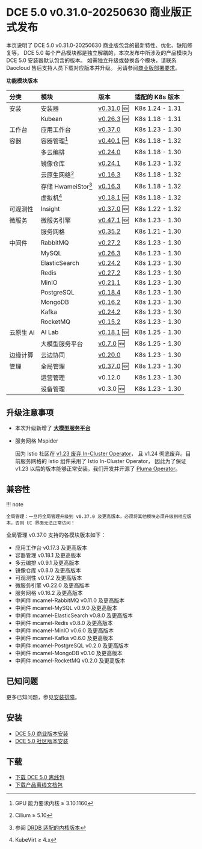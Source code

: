 # DCE 5.0 v0.31.0-20250630 商业版正式发布

本页说明了 DCE 5.0 v0.31.0-20250630 商业版包含的最新特性、优化、缺陷修复等。
DCE 5.0 每个产品模块都是独立解耦的，本次发布中所涉及的产品模块为 DCE 5.0 安装器默认包含的版本。
如需独立升级或替换各个模块，请联系 Daocloud 售后支持人员下载对应版本并升级。
另请参阅[商业版部署要求](../../install/commercial/deploy-requirements.md)。

**功能模块版本**

| 分类 | 模块 | 版本 | 适配的 K8s 版本 |
| :--- | :---- | :--- | :--------- |
| 安装 | 安装器 | [v0.31.0](../../install/release-notes.md#v0310) :new: | K8s 1.24 - 1.31 |
| | Kubean | [v0.26.3](https://github.com/kubean-io/kubean/releases) :new: | K8s 1.18 - 1.31 |
| 工作台 | 应用工作台 | [v0.37.0](../../amamba/intro/release-notes.md#v0370) | K8s 1.23 - 1.30 |
| 容器 | 容器管理[^1] | [v0.40.1](../../kpanda/intro/release-notes.md#v0401) :new: | K8s 1.18 - 1.32 |
| | 多云编排 | [v0.24.0](../../kairship/intro/release-notes.md#v0240) | K8s 1.18 - 1.30 |
| | 镜像仓库 | [v0.24.1](../../kangaroo/intro/release-notes.md#v0240) | K8s 1.23 - 1.32 |
| | 云原生网络[^2] | [v0.16.3](../../network/intro/release-notes.md#v0163) | K8s 1.18 - 1.32 |
| | 存储 HwameiStor[^3] | [v0.16.3](https://github.com/hwameistor/hwameistor/releases/tag/v0.16.3) | K8s 1.18 - 1.32 |
| | 虚拟机[^4] | [v0.18.1](../../virtnest/intro/release-notes.md#v0181) :new: | K8s 1.18 - 1.32 |
| 可观测性 | Insight | [v0.37.0](../../insight/intro/release-notes.md#v0361) :new: | K8s 1.22 - 1.32 |
| 微服务 | 微服务引擎 | [v0.47.1](../../skoala/intro/release-notes.md#v0471) :new: | K8s 1.23 - 1.30 |
| | 服务网格 | [v0.35.2](../../mspider/intro/release-notes.md#v0350) | K8s 1.21 - 1.30 |
| 中间件 | RabbitMQ | [v0.27.2](../../middleware/rabbitmq/release-notes.md#v0271) | K8s 1.23 - 1.30 |
| | MySQL | [v0.26.3](../../middleware/mysql/release-notes.md#v0263) | K8s 1.23 - 1.30 |
| | ElasticSearch | [v0.24.2](../../middleware/elasticsearch/release-notes.md#v0242) | K8s 1.23 - 1.30 |
| | Redis | [v0.27.2](../../middleware/redis/release-notes.md#v0272) | K8s 1.23 - 1.30 |
| | MinIO | [v0.21.1](../../middleware/minio/release-notes.md#v0211) | K8s 1.23 - 1.30 |
| | PostgreSQL | [v0.18.4](../../middleware/postgresql/release-notes.md#v0184) | K8s 1.23 - 1.30 |
| | MongoDB | [v0.16.2](../../middleware/mongodb/release-notes.md#v0162) | K8s 1.23 - 1.30 |
| | Kafka | [v0.24.2](../../middleware/kafka/release-notes.md#v0242) | K8s 1.23 - 1.30 |
| | RocketMQ | [v0.15.2](../../middleware/rocketmq/release-notes.md#v0150) | K8s 1.23 - 1.30 |
| 云原生 AI | AI Lab | [v0.18.1](../../baize/intro/release-notes.md#v0161) :new: | K8s 1.25 - 1.30 |
| | 大模型服务平台 | [v0.7.0](../../baize/intro/release-notes.md#v070) :new: | K8s 1.25 - 1.30 |
| 边缘计算 | 云边协同 | [v0.20.0](../../kant/intro/release-notes.md#v0200) | K8s 1.23 - 1.30 |
| 管理 | 全局管理 | [v0.37.0](../../ghippo/intro/release-notes.md#v0370) :new: | K8s 1.23 - 1.30 |
| | 运营管理 | v0.12.0 | K8s 1.23 - 1.30 |
| | 设备管理 | v0.3.0 :new: | K8s 1.23 - 1.30 |

[^1]: GPU 能力要求内核 ≥ 3.10.1160
[^2]: Cilium ≥ 5.10
[^3]: 参阅 [DRDB 适配的内核版本](../../storage/hwameistor/intro/drbd-support.md)
[^4]: KubeVirt ≥ 4.x

## 升级注意事项 <a id="upgrade-notes" />

- 本次升级新增了 [**大模型服务平台**](https://docs.d.run/models/)

- 服务网格 Mspider

    因为 Istio 社区在
    [v1.23 废弃 In-Cluster Operator](https://istio.io/latest/zh/blog/2024/in-cluster-operator-deprecation-announcement/)，
    且 v1.24 彻底废弃。目前服务网格的 Istio 组件采用了 Istio In-Cluster Operator，
    因此为了保证 v1.23 以后的版本能够正常安装，我们开发并开源了
    [Pluma Operator](https://github.com/pluma-tools/pluma-operator)。

## 兼容性

!!! note

    全局管理：一旦将全局管理升级到 v0.37.0 及更高版本，必须将其他模块必须升级到相应版本，否则 UI 界面无法正常访问！

全局管理 v0.37.0 支持的各模块版本如下：

- 应用工作台 v0.17.3 及更高版本
- 容器管理 v0.18.1 及更高版本
- 多云编排 v0.9.1 及更高版本
- 镜像仓库 v0.8.0 及更高版本
- 可观测性 v0.17.2 及更高版本
- 微服务引擎 v0.22.0 及更高版本
- 服务网格 v0.16.2 及更高版本
- 中间件 mcamel-RabbitMQ v0.11.0 及更高版本
- 中间件 mcamel-MySQL v0.9.0 及更高版本
- 中间件 mcamel-ElasticSearch v0.8.0 及更高版本
- 中间件 mcamel-Redis v0.8.0 及更高版本
- 中间件 mcamel-MinIO v0.6.0 及更高版本
- 中间件 mcamel-Kafka v0.6.0 及更高版本
- 中间件 mcamel-PostgreSQL v0.2.0 及更高版本
- 中间件 mcamel-MongoDB v0.1.0 及更高版本
- 中间件 mcamel-RocketMQ v0.2.0 及更高版本

## 已知问题

更多已知问题，参见[安装排障](../../install/faq.md)。

## 安装

- [DCE 5.0 商业版本安装](../../install/commercial/deploy-arch.md)
- [DCE 5.0 社区版本安装](../../install/community/resources.md)

## 下载

- [下载 DCE 5.0 离线包](../../download/index.md)
- [下载产品离线文档包](../../download/index.md#_5)
